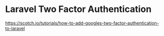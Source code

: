 # Laravel Two Factor Authentication 

https://scotch.io/tutorials/how-to-add-googles-two-factor-authentication-to-laravel
